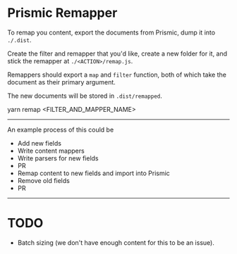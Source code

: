 # Prismic Remapper

To remap you content, export the documents from Prismic, dump it into `./.dist`.

Create the filter and remapper that you'd like, create a new folder for it, and
stick the remapper at `./<ACTION>/remap.js`.

Remappers should export a `map` and `filter` function, both of which take the
document as their primary argument.

The new documents will be stored in `.dist/remapped`.

  yarn remap <FILTER_AND_MAPPER_NAME>

---

An example process of this could be

* Add new fields
* Write content mappers
* Write parsers for new fields
* PR
* Remap content to new fields and import into Prismic
* Remove old fields
* PR

---

# TODO
* Batch sizing (we don't have enough content for this to be an issue).
